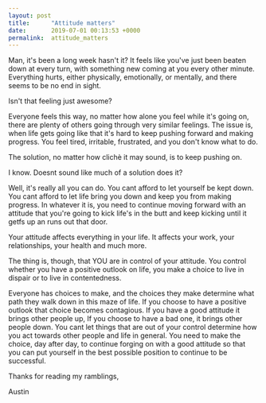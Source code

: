```yaml
---
layout: post
title:      "Attitude matters"
date:       2019-07-01 00:13:53 +0000
permalink:  attitude_matters
---
```



Man, it's been a long week hasn't it? It feels like you've just been beaten down at every turn, with something new coming at you every other minute. Everything hurts, either physically, emotionally, or mentally, and there seems to be no end in sight. 

Isn't that feeling just awesome? 

Everyone feels this way, no matter how alone you feel while it's going on, there are plenty of others going through very similar feelings. The issue is, when life gets going like that it's hard to keep pushing forward and making progress. You feel tired, irritable, frustrated, and you don't know what to do. 

The solution, no matter how clichè it may sound, is to keep pushing on. 

I know. Doesnt sound like much of a solution does it? 

Well, it's really all you can do. You cant afford to let yourself be kept down. You cant afford to let life bring you down and keep you from making progress. In whatever it is, you need to continue moving forward with an attitude that you're going to kick life's in the butt and keep kicking until it getfs up an runs out that door. 

Your attitude affects everything in your life. It affects your work, your relationships, your health and much more. 

The thing is, though, that YOU are in control of your attitude. You control whether you have a positive outlook on life, you make a choice to live in dispair or to live in contentedness. 

Everyone has choices to make, and the choices they make determine what path they walk down in this maze of life. If you choose to have a positive outlook that choice becomes contagious. If you have a good attitude it brings other people up, If you choose to have a bad one, it brings other people down. You cant let things that are out of your control determine how you act towards other people and life in general. You need to make the choice, day after day, to continue forging on with a good attitude so that you can put yourself in the best possible position to continue to be successful. 

Thanks for reading my ramblings, 

Austin
